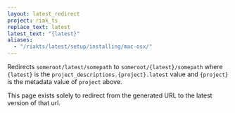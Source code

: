 ```yaml
---
layout: latest_redirect
project: riak_ts
replace_text: latest
latest_text: "{latest}"
aliases:
  - "/riakts/latest/setup/installing/mac-osx/"
---
```


Redirects `someroot/latest/somepath` to `someroot/{latest}/somepath` 
where `{latest}` is the `project_descriptions.{project}.latest` value
and `{project}` is the metadata value of `project` above.

This page exists solely to redirect from the generated URL to the latest version of
that url.




